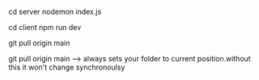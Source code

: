 cd server
nodemon index.js


cd client
npm run dev


git pull origin main

git pull origin main --> always sets your folder to current position.without this it won't change synchronoulsy